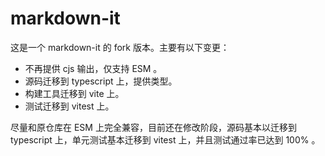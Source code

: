 # markdown-it

这是一个 markdown-it 的 fork 版本。主要有以下变更：

- 不再提供 cjs 输出，仅支持 ESM 。
- 源码迁移到 typescript 上，提供类型。
- 构建工具迁移到 vite 上。
- 测试迁移到 vitest 上。

尽量和原仓库在 ESM 上完全兼容，目前还在修改阶段，源码基本以迁移到 typescript 上，单元测试基本迁移到 vitest 上，并且测试通过率已达到 100% 。
